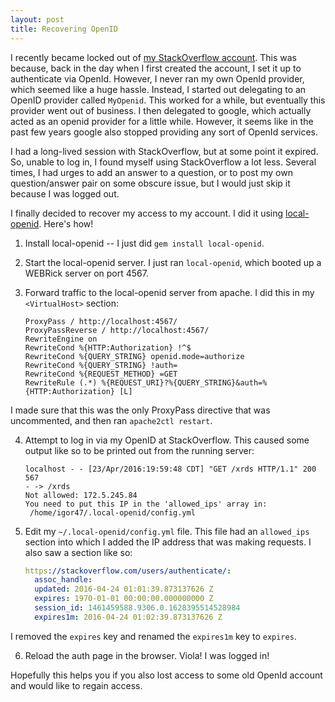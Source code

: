 ```yaml
---
layout: post
title: Recovering OpenID
---
```


I recently became locked out of [my StackOverflow account](https://stackoverflow.com/users/153995/igor-serebryany).
This was because, back in the day when I first created the account, I set it up to authenticate via OpenId.
However, I never ran my own OpenId provider, which seemed like a huge hassle.
Instead, I started out delegating to an OpenID provider called `MyOpenid`.
This worked for a while, but eventually this provider went out of business.
I then delegated to google, which actually acted as an openid provider for a little while.
However, it seems like in the past few years google also stopped providing any sort of OpenId services.

I had a long-lived session with StackOverflow, but at some point it expired.
So, unable to log in, I found myself using StackOverflow a lot less.
Several times, I had urges to add an answer to a question, or to post my own question/answer pair on some obscure issue, but I would just skip it because I was logged out.

I finally decided to recover my access to my account.
I did it using [local-openid](https://bogomips.org/local-openid/).
Here's how!

1. Install local-openid -- I just did `gem install local-openid`.

2. Start the local-openid server.
  I just ran `local-openid`, which booted up a WEBRick server on port 4567.

3. Forward traffic to the local-openid server from apache.
  I did this in my `<VirtualHost>` section:

   ```apacheconf
   ProxyPass / http://localhost:4567/
   ProxyPassReverse / http://localhost:4567/
   RewriteEngine on
   RewriteCond %{HTTP:Authorization} !^$
   RewriteCond %{QUERY_STRING} openid.mode=authorize
   RewriteCond %{QUERY_STRING} !auth=
   RewriteCond %{REQUEST_METHOD} =GET
   RewriteRule (.*) %{REQUEST_URI}?%{QUERY_STRING}&auth=%{HTTP:Authorization} [L]
   ```
  I made sure that this was the only ProxyPass directive that was uncommented, and then ran `apache2ctl restart`.

4. Attempt to log in via my OpenID at StackOverflow.
  This caused some output like so to be printed out from the running server:

   ```
   localhost - - [23/Apr/2016:19:59:48 CDT] "GET /xrds HTTP/1.1" 200 567
   - -> /xrds
   Not allowed: 172.5.245.84
   You need to put this IP in the 'allowed_ips' array in:
    /home/igor47/.local-openid/config.yml
   ```

5. Edit my `~/.local-openid/config.yml` file.
  This file had an `allowed_ips` section into which I added the IP address that was making requests.
  I also saw a section like so:

   ```yaml
   https://stackoverflow.com/users/authenticate/:
     assoc_handle:
     updated: 2016-04-24 01:01:39.873137626 Z
     expires: 1970-01-01 00:00:00.000000000 Z
     session_id: 1461459588.9306.0.1628395514528984
     expires1m: 2016-04-24 01:02:39.873137626 Z
   ```
  I removed the `expires` key and renamed the `expires1m` key to `expires`.

6. Reload the auth page in the browser. Viola! I was logged in!

Hopefully this helps you if you also lost access to some old OpenId account and would like to regain access.
